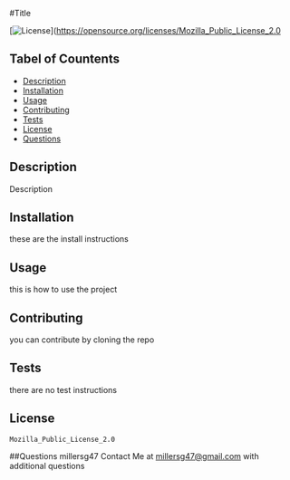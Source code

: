 
  
  #Title

  [![License](https://img.shields.io/badge/Mozilla_Public_License_2.0.svg)](https://opensource.org/licenses/Mozilla_Public_License_2.0

  ## Tabel of Countents
  - [Description](#Description)
  - [Installation](#Installation)
  - [Usage](#Usage)
  - [Contributing](#Contributing) 
  - [Tests](#Tests)
  - [License](#License)
  - [Questions](#Questions)
  
  
  ## Description
  Description
  
  ## Installation
  these are the install instructions
  
  ## Usage    
  this is how to use the project
  
  ## Contributing 
  you can contribute by cloning the repo
  
  ## Tests 
  there are no test instructions
  
  ## License
    Mozilla_Public_License_2.0
  
  ##Questions
  millersg47
  Contact Me at millersg47@gmail.com with additional questions